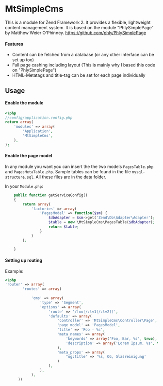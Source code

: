 MtSimpleCms
===========

This is a module for Zend Framework 2. It provides a flexible, lightweight content management system. It is based on the module "PhlySimplePage" by Matthew Weier O'Phinney. https://github.com/phly/PhlySimplePage

#### Features
* Content can be fetched from a database (or any other interface can be set up too)
* Full page cashing including layout (This is mainly why I based this code on "PhlySimplePage")
* HTML-Metatags and title-tag can be set for each page individually

## Usage
#### Enable the module
```php
<?php
//config/application.config.php
return array(
    'modules' => array(
        'Application',
        'MtSimpleCms',
    ),
);
```
#### Enable the page model
In any module you want you can insert the the two models `PagesTable.php` and `PagesMetaTable.php`. Sample tables can be found in the file `mysql-structure.sql`. All these files are in the data folder.

In your `Module.php`:
```php
    public function getServiceConfig()
    {
        return array(
            'factories' => array(
            	'PagesModel' => function($sm) {
                    $dbAdapter = $sm->get('Zend\Db\Adapter\Adapter');
                    $table = new \MtSimpleCms\PagesTable($dbAdapter);
                    return $table;
                }
			)
		);
		
	}
```
#### Setting up routing
Example:
```php
<?php
'router' => array(
        'routes' => array(
        	
            'cms' => array(
                'type' => 'Segment',
                'options' => array(
                    'route' => '/foo[/:lv1[/:lv2]]',
                    'defaults' => array(
                        'controller' => 'MtSimpleCms\Controller\Page',
                        'page_model' => 'PagesModel',
                        'title' => 'Foo - %s',
                        'meta_names' => array(
							'keywords' => array('Foo, Bar, %s', true),
							'description' => array('Lorem Ipsum, %s', true)
						),
						'meta_props' => array(
							"og:title" => '%s, OG, Glasreinigung'
						)
                    ),
                ),
            ),
      ))
```


